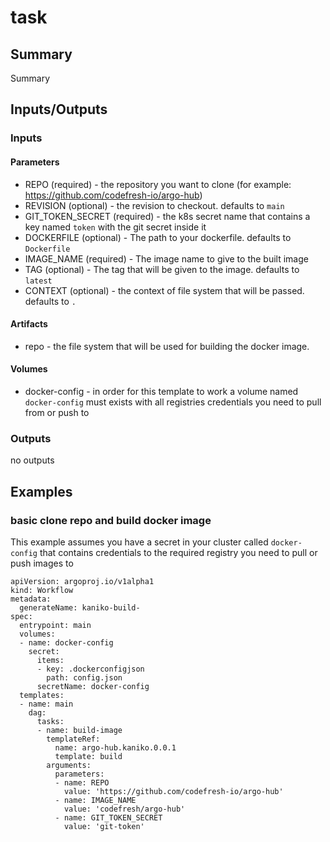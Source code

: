 # task

## Summary
Summary

## Inputs/Outputs

### Inputs
#### Parameters
* REPO (required) - the repository you want to clone (for example: https://github.com/codefresh-io/argo-hub)
* REVISION (optional) - the revision to checkout. defaults to `main`
* GIT_TOKEN_SECRET (required) - the k8s secret name that contains a key named `token` with the git secret inside it
* DOCKERFILE (optional) - The path to your dockerfile. defaults to `Dockerfile`
* IMAGE_NAME (required) - The image name to give to the built image
* TAG (optional) - The tag that will be given to the image. defaults to `latest`
* CONTEXT (optional) - the context of file system that will be passed. defaults to `.`

#### Artifacts
* repo - the file system that will be used for building the docker image.

#### Volumes
* docker-config - in order for this template to work a volume named `docker-config` must exists with all registries credentials you need to pull from or push to

### Outputs
no outputs

## Examples

### basic clone repo and build docker image
This example assumes you have a secret in your cluster called `docker-config` that contains credentials to the required registry you need to pull or push images to

```
apiVersion: argoproj.io/v1alpha1
kind: Workflow
metadata:
  generateName: kaniko-build-
spec:
  entrypoint: main
  volumes:
  - name: docker-config
    secret:
      items:
      - key: .dockerconfigjson
        path: config.json
      secretName: docker-config
  templates:
  - name: main
    dag:
      tasks:
      - name: build-image
        templateRef:
          name: argo-hub.kaniko.0.0.1
          template: build
        arguments:
          parameters:
          - name: REPO
            value: 'https://github.com/codefresh-io/argo-hub'
          - name: IMAGE_NAME
            value: 'codefresh/argo-hub'
          - name: GIT_TOKEN_SECRET
            value: 'git-token'
```
